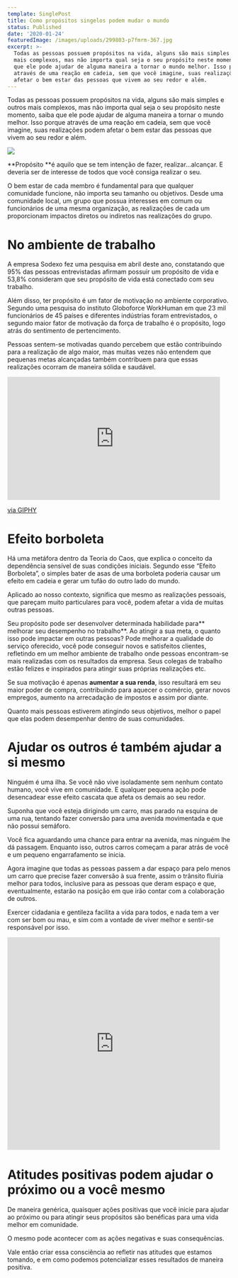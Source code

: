```yaml
---
template: SinglePost
title: Como propósitos singelos podem mudar o mundo
status: Published
date: '2020-01-24'
featuredImage: /images/uploads/299803-p7fmrm-367.jpg
excerpt: >-
  Todas as pessoas possuem propósitos na vida, alguns são mais simples e outros
  mais complexos, mas não importa qual seja o seu propósito neste momento, saiba
  que ele pode ajudar de alguma maneira a tornar o mundo melhor. Isso porque
  através de uma reação em cadeia, sem que você imagine, suas realizações podem
  afetar o bem estar das pessoas que vivem ao seu redor e além.
---
```

Todas as pessoas possuem propósitos na vida, alguns são mais simples e outros mais complexos, mas não importa qual seja o seu propósito neste momento, saiba que ele pode ajudar de alguma maneira a tornar o mundo melhor. Isso porque através de uma reação em cadeia, sem que você imagine, suas realizações podem afetar o bem estar das pessoas que vivem ao seu redor e além.

![](/images/uploads/1_l3sxvceexwimthaqecayrq.png)

**Propósito **é aquilo que se tem intenção de fazer, realizar…alcançar. E deveria ser de interesse de todos que você consiga realizar o seu.

O bem estar de cada membro é fundamental para que qualquer comunidade funcione, não importa seu tamanho ou objetivos. Desde uma comunidade local, um grupo que possua interesses em comum ou funcionários de uma mesma organização, as realizações de cada um proporcionam impactos diretos ou indiretos nas realizações do grupo.

# No ambiente de trabalho

A empresa Sodexo fez uma pesquisa em abril deste ano, constatando que 95% das pessoas entrevistadas afirmam possuir um propósito de vida e 53,8% consideram que seu propósito de vida está conectado com seu trabalho.

Além disso, ter propósito é um fator de motivação no ambiente corporativo. Segundo uma pesquisa do instituto Globoforce WorkHuman em que 23 mil funcionários de 45 países e diferentes indústrias foram entrevistados, o segundo maior fator de motivação da força de trabalho é o propósito, logo atrás do sentimento de pertencimento.

Pessoas sentem-se motivadas quando percebem que estão contribuindo para a realização de algo maior, mas muitas vezes não entendem que pequenas metas alcançadas também contribuem para que essas realizações ocorram de maneira sólida e saudável.

<iframe src="https://giphy.com/embed/5wWf7GW1AzV6pF3MaVW" width="480" height="278" frameBorder="0" class="giphy-embed" allowFullScreen></iframe><p><a href="https://giphy.com/gifs/editingandlayout-the-office-high-five-5wWf7GW1AzV6pF3MaVW">via GIPHY</a></p>

# Efeito borboleta

Há uma metáfora dentro da Teoria do Caos, que explica o conceito da dependência sensível de suas condições iniciais. Segundo esse “Efeito Borboleta”, o simples bater de asas de uma borboleta poderia causar um efeito em cadeia e gerar um tufão do outro lado do mundo.

Aplicado ao nosso contexto, significa que mesmo as realizações pessoais, que pareçam muito particulares para você, podem afetar a vida de muitas outras pessoas.

Seu propósito pode ser desenvolver determinada habilidade para** melhorar seu desempenho no trabalho**. Ao atingir a sua meta, o quanto isso pode impactar em outras pessoas? Pode melhorar a qualidade do serviço oferecido, você pode conseguir novos e satisfeitos clientes, refletindo em um melhor ambiente de trabalho onde pessoas encontram-se mais realizadas com os resultados da empresa. Seus colegas de trabalho estão felizes e inspirados para atingir suas próprias realizações etc.

Se sua motivação é apenas **aumentar a sua renda**, isso resultará em seu maior poder de compra, contribuindo para aquecer o comércio, gerar novos empregos, aumento na arrecadação de impostos e assim por diante.

Quanto mais pessoas estiverem atingindo seus objetivos, melhor o papel que elas podem desempenhar dentro de suas comunidades.

# Ajudar os outros é também ajudar a si mesmo

Ninguém é uma ilha. Se você não vive isoladamente sem nenhum contato humano, você vive em comunidade. E qualquer pequena ação pode desencadear esse efeito cascata que afeta os demais ao seu redor.

Suponha que você esteja dirigindo um carro, mas parado na esquina de uma rua, tentando fazer conversão para uma avenida movimentada e que não possui semáforo.

Você fica aguardando uma chance para entrar na avenida, mas ninguém lhe dá passagem. Enquanto isso, outros carros começam a parar atrás de você e um pequeno engarrafamento se inicia.

Agora imagine que todas as pessoas passem a dar espaço para pelo menos um carro que precise fazer conversão à sua frente, assim o trânsito fluiria melhor para todos, inclusive para as pessoas que deram espaço e que, eventualmente, estarão na posição em que irão contar com a colaboração de outros.

Exercer cidadania e gentileza facilita a vida para todos, e nada tem a ver com ser bom ou mau, e sim com a vontade de viver melhor e sentir-se responsável por isso.



<iframe src="https://giphy.com/embed/3o7abBphHJngINCHio" width="480" height="480" frameBorder="0" class="giphy-embed" allowFullScreen></iframe><p><a href="https://giphy.com/gifs/cute-feminist-girlpower-3o7abBphHJngINCHio"></a></p>





# Atitudes positivas podem ajudar o próximo ou a você mesmo

De maneira genérica, quaisquer ações positivas que você inicie para ajudar ao próximo ou para atingir seus propósitos são benéficas para uma vida melhor em comunidade.

O mesmo pode acontecer com as ações negativas e suas consequências.

Vale então criar essa consciência ao refletir nas atitudes que estamos tomando, e em como podemos potencializar esses resultados de maneira positiva.
